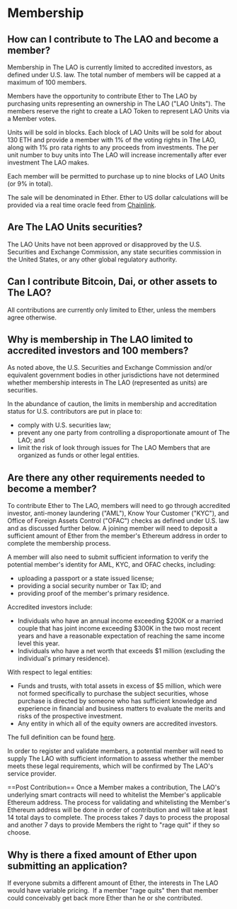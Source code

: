 # Membership

## How can I contribute to The LAO and become a member?

Membership in The LAO is currently limited to accredited investors, as defined under U.S. law. The total number of members will be capped at a maximum of 100 members.

Members have the opportunity to contribute Ether to The LAO by purchasing units representing an ownership in The LAO ("LAO Units"). The members reserve the right to create a LAO Token to represent LAO Units via a Member votes.

Units will be sold in blocks. Each block of LAO Units will be sold for about 130 ETH and provide a member with 1% of the voting rights in The LAO, along with 1% pro rata rights to any proceeds from investments. The per unit number to buy units into The LAO will increase incrementally after ever investment The LAO makes.

Each member will be permitted to purchase up to nine blocks of LAO Units (or 9% in total).

The sale will be denominated in Ether. Ether to US dollar calculations will be provided via a real time oracle feed from [Chainlink](https://chain.link/).

## Are The LAO Units securities?

The LAO Units have not been approved or disapproved by the U.S. Securities and Exchange Commission, any state securities commission in the United States, or any other global regulatory authority.

## Can I contribute Bitcoin, Dai, or other assets to The LAO?

All contributions are currently only limited to Ether, unless the members agree otherwise.

## Why is membership in The LAO limited to accredited investors and 100 members?

As noted above, the U.S. Securities and Exchange Commission and/or equivalent government bodies in other jurisdictions have not determined whether membership interests in The LAO (represented as units) are securities.

In the abundance of caution, the limits in membership and accreditation status for U.S. contributors are put in place to:

- comply with U.S. securities law;
- prevent any one party from controlling a disproportionate amount of The LAO; and
- limit the risk of look through issues for The LAO Members that are organized as funds or other legal entities.

## Are there any other requirements needed to become a member?

To contribute Ether to The LAO, members will need to go through accredited investor, anti-money laundering ("AML"), Know Your Customer ("KYC"), and Office of Foreign Assets Control ("OFAC") checks as defined under U.S. law and as discussed further below. A joining member will need to deposit a sufficient amount of Ether from the member's Ethereum address in order to complete the membership process.

A member will also need to submit sufficient information to verify the potential member's identity for AML, KYC, and OFAC checks, including:

- uploading a passport or a state issued license;
- providing a social security number or Tax ID; and
- providing proof of the member's primary residence.

Accredited investors include:

- Individuals who have an annual income exceeding $200K or a married couple that has joint income exceeding $300K in the two most recent years and have a reasonable expectation of reaching the same income level this year.
- Individuals who have a net worth that exceeds \$1 million (excluding the individual's primary residence).

With respect to legal entities:

- Funds and trusts, with total assets in excess of \$5 million, which were not formed specifically to purchase the subject securities, whose purchase is directed by someone who has sufficient knowledge and experience in financial and business matters to evaluate the merits and risks of the prospective investment.
- Any entity in which all of the equity owners are accredited investors.

The full definition can be found [here](https://www.sec.gov/fast-answers/answers-accredhtm.html).

In order to register and validate members, a potential member will need to supply The LAO with sufficient information to assess whether the member meets these legal requirements, which will be confirmed by The LAO's service provider.

==Post Contribution==
Once a Member makes a contribution, The LAO's underlying smart contracts will need to whitelist the Member's applicable Ethereum address. The process for validating and whitelisting the Member's Ethereum address will be done in order of contribution and will take at least 14 total days to complete. The process takes 7 days to process the proposal and another 7 days to provide Members the right to "rage quit" if they so choose.

## Why is there a fixed amount of Ether upon submitting an application?

If everyone submits a different amount of Ether, the interests in The LAO would have variable pricing.  If a member "rage quits" then that member could conceivably get back more Ether than he or she contributed.
